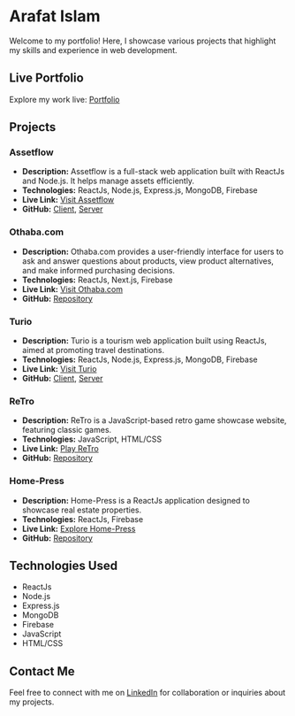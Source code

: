 # Arafat Islam

Welcome to my portfolio! Here, I showcase various projects that highlight my skills and experience in web development.

## Live Portfolio

Explore my work live: [Portfolio](https://my-port-folio-hmwq.vercel.app/)

## Projects

### Assetflow

- **Description:** Assetflow is a full-stack web application built with ReactJs and Node.js. It helps manage assets efficiently.
- **Technologies:** ReactJs, Node.js, Express.js, MongoDB, Firebase
- **Live Link:** [Visit Assetflow](https://assetflow-2ac74.web.app/)
- **GitHub:** [Client](https://github.com/arafat20mupi/AssetFlow/tree/main/Client_side), [Server](https://github.com/arafat20mupi/AssetFlow/tree/main/Server_side)

### Othaba.com


- **Description:** Othaba.com provides a user-friendly interface for users to ask and answer questions about products, view product alternatives, and make informed purchasing decisions.
- **Technologies:** ReactJs, Next.js, Firebase
- **Live Link:** [Visit Othaba.com](https://fullstack-nextjs-blood-bank.vercel.app/)
- **GitHub:** [Repository](https://github.com/arafat20mupi/Othaba.com-client.git)

### Turio


- **Description:** Turio is a tourism web application built using ReactJs, aimed at promoting travel destinations.
- **Technologies:** ReactJs, Node.js, Express.js, MongoDB, Firebase
- **Live Link:** [Visit Turio](https://tourism-web-cd8da.web.app/)
- **GitHub:** [Client](https://github.com/arafat20mupi/Tourism-client.git), [Server](https://github.com/arafat20mupi/Tourism-server.git)

### ReTro


- **Description:** ReTro is a JavaScript-based retro game showcase website, featuring classic games.
- **Technologies:** JavaScript, HTML/CSS
- **Live Link:** [Play ReTro](https://arafat20mupi.github.io/reTro-Assinment/)
- **GitHub:** [Repository](https://github.com/arafat20mupi/reTro-Assinment.git)

### Home-Press


- **Description:** Home-Press is a ReactJs application designed to showcase real estate properties.
- **Technologies:** ReactJs, Firebase
- **Live Link:** [Explore Home-Press](https://assainment-9-6788e.web.app/)
- **GitHub:** [Repository](https://github.com/arafat20mupi/Home-Press.git)

## Technologies Used

- ReactJs
- Node.js
- Express.js
- MongoDB
- Firebase
- JavaScript
- HTML/CSS

## Contact Me

Feel free to connect with me on [LinkedIn](https://www.linkedin.com/in/arafatislam03/) for collaboration or inquiries about my projects.
